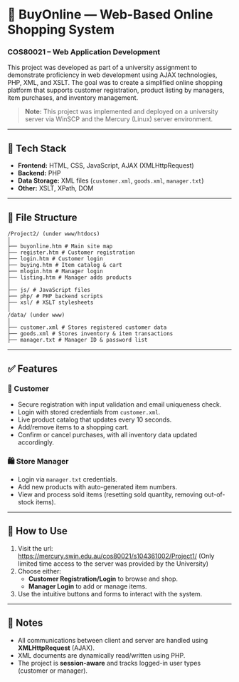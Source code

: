 # 🛒 BuyOnline — Web-Based Online Shopping System  
### COS80021 – Web Application Development

This project was developed as part of a university assignment to demonstrate proficiency in web development using AJAX technologies, PHP, XML, and XSLT. The goal was to create a simplified online shopping platform that supports customer registration, product listing by managers, item purchases, and inventory management.

> **Note:** This project was implemented and deployed on a university server via WinSCP and the Mercury (Linux) server environment.

---

## 🧰 Tech Stack

- **Frontend:** HTML, CSS, JavaScript, AJAX (XMLHttpRequest)
- **Backend:** PHP
- **Data Storage:** XML files (`customer.xml`, `goods.xml`, `manager.txt`)
- **Other:** XSLT, XPath, DOM

---

## 📂 File Structure
```
/Project2/ (under www/htdocs)
│
├── buyonline.htm # Main site map
├── register.htm # Customer registration
├── login.htm # Customer login
├── buying.htm # Item catalog & cart
├── mlogin.htm # Manager login
├── listing.htm # Manager adds products
│
├── js/ # JavaScript files
├── php/ # PHP backend scripts
├── xsl/ # XSLT stylesheets
│
/data/ (under www)
│
├── customer.xml # Stores registered customer data
├── goods.xml # Stores inventory & item transactions
├── manager.txt # Manager ID & password list
```
---

## ✅ Features

### 👤 Customer
- Secure registration with input validation and email uniqueness check.
- Login with stored credentials from `customer.xml`.
- Live product catalog that updates every 10 seconds.
- Add/remove items to a shopping cart.
- Confirm or cancel purchases, with all inventory data updated accordingly.

### 🛍️ Store Manager
- Login via `manager.txt` credentials.
- Add new products with auto-generated item numbers.
- View and process sold items (resetting sold quantity, removing out-of-stock items).

---

## 🚀 How to Use

1. Visit the url: https://mercury.swin.edu.au/cos80021/s104361002/Project1/
   (Only limited time access to the server was provided by the University)
2. Choose either:
   - **Customer Registration/Login** to browse and shop.
   - **Manager Login** to add or manage items.
3. Use the intuitive buttons and forms to interact with the system.

---

## 📑 Notes

- All communications between client and server are handled using **XMLHttpRequest** (AJAX).
- XML documents are dynamically read/written using PHP.
- The project is **session-aware** and tracks logged-in user types (customer or manager).
